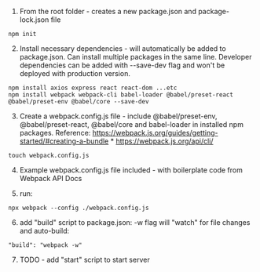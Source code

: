1. From the root folder - creates a new package.json and package-lock.json file

```
npm init
```

2. Install necessary dependencies - will automatically be added to package.json. Can install multiple packages in the same line.
Developer dependencies can be added with --save-dev flag and won't be deployed with production version.

```
npm install axios express react react-dom ...etc
npm install webpack webpack-cli babel-loader @babel/preset-react @babel/preset-env @babel/core --save-dev
```

3. Create a webpack.config.js file - include @babel/preset-env, @babel/preset-react, @babel/core and babel-loader in installed npm packages. Reference: https://webpack.js.org/guides/getting-started/#creating-a-bundle *
https://webpack.js.org/api/cli/

```
touch webpack.config.js
```

4. Example webpack.config.js file included - with boilerplate code from Webpack API Docs

5. run:

```
npx webpack --config ./webpack.config.js
```

6. add "build" script to package.json: -w flag will "watch" for file changes and auto-build:

```
"build": "webpack -w"
```

7. TODO - add "start" script to start server